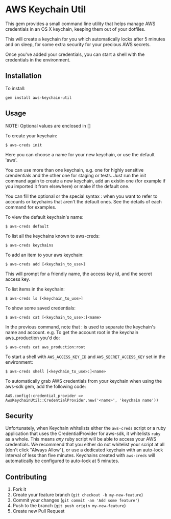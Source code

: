 # AWS Keychain Util

This gem provides a small command line utility that helps
manage AWS credentials in an OS X keychain, keeping them out
of your dotfiles.

This will create a keychain for you which automatically locks
after 5 minutes and on sleep, for some extra security for your
precious AWS secrets.

Once you've added your credentials, you can start a shell with
the credentials in the environment.

## Installation

To install:

    gem install aws-keychain-util

## Usage

NOTE: Optional values are enclosed in []

To create your keychain:

    $ aws-creds init

Here you can choose a name for your new keychain, or use the
default 'aws'.

You can use more than one keychain, e.g. one for highly sensitive crendentials and the other one for staging or tests. Just run the init command again to create a new keychain, add an existin one (for example if you imported it from elsewhere) or make if the default one.

You can fill the optional <keychain> or the special syntax <keychain>:<account> when you want to refer to accounts or keychains that aren't the default ones. See the details of each command for examples.

To view the default keychain's name:

    $ aws-creds default

To list all the keychains known to aws-creds:

    $ aws-creds keychains

To add an item to your aws keychain:

    $ aws-creds add [<keychain_to_use>]

This will prompt for a friendly name, the access key id,
and the secret access key.

To list items in the keychain:

    $ aws-creds ls [<keychain_to_use>]

To show some saved credentials:

    $ aws-creds cat [<keychain_to_use>:]<name>

In the previous command, note that : is used to separate the keychain's name and account. e.g. To get the account root in the keychain aws_production you'd do:

    $ aws-creds cat aws_production:root

To start a shell with `AWS_ACCESS_KEY_ID` and `AWS_SECRET_ACCESS_KEY`
set in the environment:

    $ aws-creds shell [<keychain_to_use>:]<name>

To automatically grab AWS credentials from your keychain when using
the aws-sdk gem, add the following code:

    AWS.config(:credential_provider => AwsKeychainUtil::CredentialProvider.new('<name>', 'keychain name'))

## Security

Unfortunately, when Keychain whitelists either the `aws-creds` script
or a ruby application that uses the CredentialProvider for aws-sdk,
it whitelists `ruby` as a whole. This means *any* ruby script will
be able to access your AWS credentials. We recommend that you either
do not whitelist your script at all (don't click "Always Allow"), or
use a dedicated keychain with an auto-lock interval of less than five
minutes. Keychains created with `aws-creds` will automatically be
configured to auto-lock at 5 minutes.

## Contributing

1. Fork it
2. Create your feature branch (`git checkout -b my-new-feature`)
3. Commit your changes (`git commit -am 'Add some feature'`)
4. Push to the branch (`git push origin my-new-feature`)
5. Create new Pull Request
